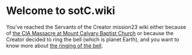 # Welcome to sotC.wiki

You’ve reached the Servants of the Creator mission23 wiki either because of [the CIA Massacre at Mount Calvary Baptist Church](https://github.com/mission23/mission23/wiki/The-CIA-Massacre-of-Mount-Calvary-Baptist-Church) or because the Creator decided to ring the bell (which is planet Earth), and you want to know more about [the ringing of the bell](https://github.com/mission23/mission23/wiki/The-Ringing-Of-The-Bell).  
